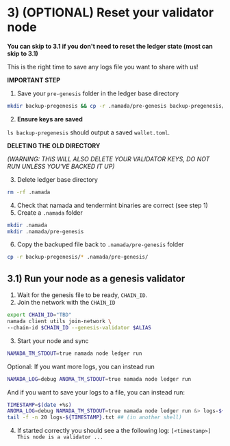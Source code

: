 # 3) (OPTIONAL) Reset your validator node
**You can skip to 3.1 if you don't need to reset the ledger state (most can skip to 3.1)**

This is the right time to save any logs file you want to share with us!

**IMPORTANT STEP**

1. Save your `pre-genesis` folder in the ledger base directory

```bash
mkdir backup-pregenesis && cp -r .namada/pre-genesis backup-pregenesis/
```

2. **Ensure keys are saved**

`ls backup-pregenesis` should output a saved `wallet.toml`.

**DELETING THE OLD DIRECTORY**

*(WARNING: THIS WILL ALSO DELETE YOUR VALIDATOR KEYS, DO NOT RUN UNLESS YOU'VE BACKED IT UP)*

3. Delete ledger base directory 
```bash
rm -rf .namada
```
4. Check that namada and tendermint binaries are correct (see step 1)
5. Create a `.namada` folder
```bash
mkdir .namada
mkdir .namada/pre-genesis
```
6. Copy the backuped file back to `.namada/pre-genesis` folder
```bash
cp -r backup-pregenesis/* .namada/pre-genesis/
```

## 3.1) Run your node as a genesis validator

1. Wait for the genesis file to be ready, `CHAIN_ID`.
2. Join the network with the `CHAIN_ID`
``` bash
export CHAIN_ID="TBD"
namada client utils join-network \
--chain-id $CHAIN_ID --genesis-validator $ALIAS
```

3. Start your node and sync
```bash
NAMADA_TM_STDOUT=true namada node ledger run
```
Optional: If you want more logs, you can instead run
```bash
NAMADA_LOG=debug ANOMA_TM_STDOUT=true namada node ledger run
```
And if you want to save your logs to a file, you can instead run:
```bash
TIMESTAMP=$(date +%s)
ANOMA_LOG=debug NAMADA_TM_STDOUT=true namada node ledger run &> logs-${TIMESTAMP}.txt
tail -f -n 20 logs-${TIMESTAMP}.txt ## (in another shell)
```
4. If started correctly you should see a the following log:
`[<timestamp>] This node is a validator ...`
    